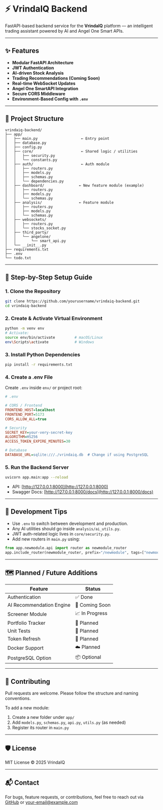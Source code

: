 # ⚡ VrindaIQ Backend

FastAPI-based backend service for the **VrindaIQ** platform — an intelligent trading assistant powered by AI and Angel One Smart APIs.

---

## ✨ Features

- **Modular FastAPI Architecture**
- **JWT Authentication**
- **AI-driven Stock Analysis**
- **Trading Recommendations (Coming Soon)**
- **Real-time WebSocket Updates**
- **Angel One SmartAPI Integration**
- **Secure CORS Middleware**
- **Environment-Based Config with `.env`**

---

## 📁 Project Structure

```text
vrindaiq-backend/
├── app/
│   ├── main.py                    ← Entry point
│   ├── database.py
│   ├── config.py
│   ├── core/                      ← Shared logic / utilities
│   │   ├── security.py
│   │   └── constants.py
│   ├── auth/                      ← Auth module
│   │   ├── routers.py
│   │   ├── models.py
│   │   ├── schemas.py
│   │   └── dependencies.py
│   ├── dashboard/                ← New feature module (example)
│   │   ├── routers.py
│   │   ├── models.py
│   │   └── schemas.py
│   ├── analysis/                 ← Feature module
│   │   ├── routers.py
│   │   ├── models.py
│   │   └── schemas.py
│   ├── websockets/
│   │   ├── routers.py
│   │   └── stocks_socket.py
│   ├── third_party/
│   │   └── angelone/
│   │       └── smart_api.py
│   └── __init__.py
├── requirements.txt
├── .env
└── todo.txt
```

---

## 🧭 Step-by-Step Setup Guide

### 1. Clone the Repository

```bash
git clone https://github.com/yourusername/vrindaiq-backend.git
cd vrindaiq-backend
```

### 2. Create & Activate Virtual Environment

```bash
python -m venv env
# Activate:
source env/bin/activate         # macOS/Linux
env\Scripts\activate            # Windows
```

### 3. Install Python Dependencies

```bash
pip install -r requirements.txt
```

### 4. Create a .env File

Create `.env` inside `env/` or project root:

```ini
# .env

# CORS / Frontend
FRONTEND_HOST=localhost
FRONTEND_PORT=5173
CORS_ALLOW_ALL=true

# Security
SECRET_KEY=your-very-secret-key
ALGORITHM=HS256
ACCESS_TOKEN_EXPIRE_MINUTES=30

# Database
DATABASE_URL=sqlite:///./vrindaiq.db  # Change if using PostgreSQL
```

### 5. Run the Backend Server

```bash
uvicorn app.main:app --reload
```

- API: [http://127.0.0.1:8000](http://127.0.0.1:8000)
- Swagger Docs: [http://127.0.0.1:8000/docs](http://127.0.0.1:8000/docs)

---

## 🧪 Development Tips

- Use `.env` to switch between development and production.
- Any AI utilities should go inside `analysis/ai_utils.py`.
- JWT auth-related logic lives in `core/security.py`.
- Add new routers in `main.py` using:

```python
from app.newmodule.api import router as newmodule_router
app.include_router(newmodule_router, prefix="/newmodule", tags=["newmodule"])
```

---

## 🗺️ Planned / Future Additions

| Feature                  | Status         |
|--------------------------|---------------|
| Authentication           | ✅ Done        |
| AI Recommendation Engine | 🧠 Coming Soon |
| Screener Module          | 📈 In Progress |
| Portfolio Tracker        | 🧳 Planned     |
| Unit Tests               | 🧪 Planned     |
| Token Refresh            | 🔄 Planned     |
| Docker Support           | ☁️ Planned     |
| PostgreSQL Option        | 📦 Optional    |

---

## 🤝 Contributing

Pull requests are welcome. Please follow the structure and naming conventions.

To add a new module:

1. Create a new folder under `app/`
2. Add `models.py`, `schemas.py`, `api.py`, `utils.py` (as needed)
3. Register its router in `main.py`

---

## 🛡️ License

MIT License © 2025 VrindaIQ

---

## 📬 Contact

For bugs, feature requests, or contributions, feel free to reach out via [GitHub](https://github.com/yourusername/vrindaiq-backend) or your-email@example.com